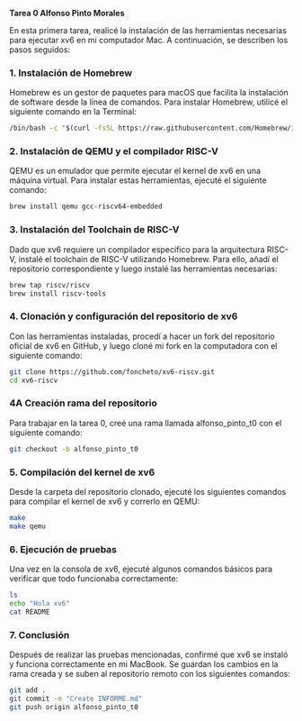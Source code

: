 **Tarea 0 Alfonso Pinto Morales**

En esta primera tarea, realicé la instalación de las herramientas necesarias para ejecutar xv6 en mi computador Mac. A continuación, se describen los pasos seguidos:

### 1. Instalación de Homebrew

Homebrew es un gestor de paquetes para macOS que facilita la instalación de software desde la línea de comandos. Para instalar Homebrew, utilicé el siguiente comando en la Terminal:

```bash
/bin/bash -c "$(curl -fsSL https://raw.githubusercontent.com/Homebrew/install/HEAD/install.sh)"
```

### 2. Instalación de QEMU y el compilador RISC-V

QEMU es un emulador que permite ejecutar el kernel de xv6 en una máquina virtual. Para instalar estas herramientas, ejecuté el siguiente comando:

```bash
brew install qemu gcc-riscv64-embedded
```

### 3. Instalación del Toolchain de RISC-V

Dado que xv6 requiere un compilador específico para la arquitectura RISC-V, instalé el toolchain de RISC-V utilizando Homebrew. Para ello, añadí el repositorio correspondiente y luego instalé las herramientas necesarias:

```bash
brew tap riscv/riscv
brew install riscv-tools
```

### 4. Clonación y configuración del repositorio de xv6

Con las herramientas instaladas, procedí a hacer un fork del repositorio oficial de xv6 en GitHub, y luego cloné mi fork en la computadora con el siguiente comando:

```bash
git clone https://github.com/foncheto/xv6-riscv.git
cd xv6-riscv
```

### 4A Creación rama del repositorio

Para trabajar en la tarea 0, creé una rama llamada alfonso_pinto_t0 con el siguiente comando:

```bash
git checkout -b alfonso_pinto_t0
```

### 5. Compilación del kernel de xv6

Desde la carpeta del repositorio clonado, ejecuté los siguientes comandos para compilar el kernel de xv6 y correrlo en QEMU:

```bash
make
make qemu
```

### 6. Ejecución de pruebas

Una vez en la consola de xv6, ejecuté algunos comandos básicos para verificar que todo funcionaba correctamente:

```bash
ls
echo "Hola xv6"
cat README
```

### 7. Conclusión

Después de realizar las pruebas mencionadas, confirmé que xv6 se instaló y funciona correctamente en mi MacBook.
Se guardan los cambios en la rama creada y se suben al repositorio remoto con los siguientes comandos:

```bash
git add .
git commit -m "Create INFORME.md"
git push origin alfonso_pinto_t0
```
